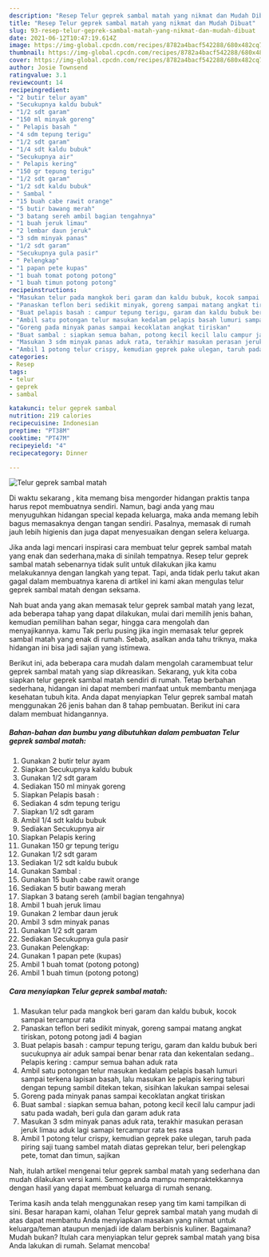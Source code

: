 ```yaml
---
description: "Resep Telur geprek sambal matah yang nikmat dan Mudah Dibuat"
title: "Resep Telur geprek sambal matah yang nikmat dan Mudah Dibuat"
slug: 93-resep-telur-geprek-sambal-matah-yang-nikmat-dan-mudah-dibuat
date: 2021-06-12T10:47:19.614Z
image: https://img-global.cpcdn.com/recipes/8782a4bacf542288/680x482cq70/telur-geprek-sambal-matah-foto-resep-utama.jpg
thumbnail: https://img-global.cpcdn.com/recipes/8782a4bacf542288/680x482cq70/telur-geprek-sambal-matah-foto-resep-utama.jpg
cover: https://img-global.cpcdn.com/recipes/8782a4bacf542288/680x482cq70/telur-geprek-sambal-matah-foto-resep-utama.jpg
author: Josie Townsend
ratingvalue: 3.1
reviewcount: 14
recipeingredient:
- "2 butir telur ayam"
- "Secukupnya kaldu bubuk"
- "1/2 sdt garam"
- "150 ml minyak goreng"
- " Pelapis basah "
- "4 sdm tepung terigu"
- "1/2 sdt garam"
- "1/4 sdt kaldu bubuk"
- "Secukupnya air"
- " Pelapis kering"
- "150 gr tepung terigu"
- "1/2 sdt garam"
- "1/2 sdt kaldu bubuk"
- " Sambal "
- "15 buah cabe rawit orange"
- "5 butir bawang merah"
- "3 batang sereh ambil bagian tengahnya"
- "1 buah jeruk limau"
- "2 lembar daun jeruk"
- "3 sdm minyak panas"
- "1/2 sdt garam"
- "Secukupnya gula pasir"
- " Pelengkap"
- "1 papan pete kupas"
- "1 buah tomat potong potong"
- "1 buah timun potong potong"
recipeinstructions:
- "Masukan telur pada mangkok beri garam dan kaldu bubuk, kocok sampai tercampur rata"
- "Panaskan teflon beri sedikit minyak, goreng sampai matang angkat tiriskan, potong potong jadi 4 bagian"
- "Buat pelapis basah : campur tepung terigu, garam dan kaldu bubuk beri sucukupnya air aduk sampai benar benar rata dan kekentalan sedang.. Pelapis kering : campur semua bahan aduk rata"
- "Ambil satu potongan telur masukan kedalam pelapis basah lumuri sampai terkena lapisan basah, lalu masukan ke pelapis kering taburi dengan tepung sambil ditekan tekan, sisihkan lakukan sampai selesai"
- "Goreng pada minyak panas sampai kecoklatan angkat tiriskan"
- "Buat sambal : siapkan semua bahan, potong kecil kecil lalu campur jadi satu pada wadah, beri gula dan garam aduk rata"
- "Masukan 3 sdm minyak panas aduk rata, terakhir masukan perasan jeruk limau aduk lagi samapi tercampur rata tes rasa"
- "Ambil 1 potong telur crispy, kemudian geprek pake ulegan, taruh pada piring saji tuang sambel matah diatas geprekan telur, beri pelengkap pete, tomat dan timun, sajikan"
categories:
- Resep
tags:
- telur
- geprek
- sambal

katakunci: telur geprek sambal 
nutrition: 219 calories
recipecuisine: Indonesian
preptime: "PT38M"
cooktime: "PT47M"
recipeyield: "4"
recipecategory: Dinner

---
```



![Telur geprek sambal matah](https://img-global.cpcdn.com/recipes/8782a4bacf542288/680x482cq70/telur-geprek-sambal-matah-foto-resep-utama.jpg)

Di waktu  sekarang , kita memang bisa mengorder hidangan praktis tanpa harus repot membuatnya sendiri. Namun, bagi anda yang mau menyuguhkan hidangan special kepada keluarga, maka anda memang lebih bagus memasaknya dengan tangan sendiri. Pasalnya, memasak di rumah jauh lebih higienis dan juga dapat menyesuaikan dengan selera keluarga.

Jika anda lagi mencari inspirasi cara membuat telur geprek sambal matah yang enak dan sederhana,maka di sinilah tempatnya. Resep telur geprek sambal matah  sebenarnya tidak sulit untuk dilakukan jika kamu melakukannya dengan langkah yang tepat. Tapi, anda tidak perlu takut akan gagal dalam membuatnya 
karena di artikel ini kami akan mengulas telur geprek sambal matah dengan seksama.  



Nah buat anda yang akan memasak telur geprek sambal matah yang lezat, ada beberapa tahap yang dapat dilakukan, mulai dari memilih jenis bahan, kemudian pemilihan bahan segar, hingga cara mengolah dan menyajikannya. kamu Tak perlu pusing jika ingin memasak telur geprek sambal matah yang enak di rumah. Sebab, asalkan anda  tahu triknya, maka hidangan ini bisa jadi sajian yang istimewa.

Berikut ini, ada beberapa cara mudah dalam mengolah caramembuat telur geprek sambal matah yang siap dikreasikan. Sekarang, yuk kita coba siapkan telur geprek sambal matah sendiri di rumah. Tetap berbahan sederhana, hidangan ini dapat memberi manfaat untuk membantu menjaga kesehatan tubuh kita. Anda dapat menyiapkan Telur geprek sambal matah menggunakan 26 jenis bahan dan 8 tahap pembuatan. Berikut ini cara dalam membuat hidangannya.

<!--inarticleads1-->

##### Bahan-bahan dan bumbu yang dibutuhkan dalam pembuatan Telur geprek sambal matah:

1. Gunakan 2 butir telur ayam
1. Siapkan Secukupnya kaldu bubuk
1. Gunakan 1/2 sdt garam
1. Sediakan 150 ml minyak goreng
1. Siapkan  Pelapis basah :
1. Sediakan 4 sdm tepung terigu
1. Siapkan 1/2 sdt garam
1. Ambil 1/4 sdt kaldu bubuk
1. Sediakan Secukupnya air
1. Siapkan  Pelapis kering
1. Gunakan 150 gr tepung terigu
1. Gunakan 1/2 sdt garam
1. Sediakan 1/2 sdt kaldu bubuk
1. Gunakan  Sambal :
1. Gunakan 15 buah cabe rawit orange
1. Sediakan 5 butir bawang merah
1. Siapkan 3 batang sereh (ambil bagian tengahnya)
1. Ambil 1 buah jeruk limau
1. Gunakan 2 lembar daun jeruk
1. Ambil 3 sdm minyak panas
1. Gunakan 1/2 sdt garam
1. Sediakan Secukupnya gula pasir
1. Gunakan  Pelengkap:
1. Gunakan 1 papan pete (kupas)
1. Ambil 1 buah tomat (potong potong)
1. Ambil 1 buah timun (potong potong)




<!--inarticleads2-->

##### Cara menyiapkan Telur geprek sambal matah:

1. Masukan telur pada mangkok beri garam dan kaldu bubuk, kocok sampai tercampur rata
1. Panaskan teflon beri sedikit minyak, goreng sampai matang angkat tiriskan, potong potong jadi 4 bagian
1. Buat pelapis basah : campur tepung terigu, garam dan kaldu bubuk beri sucukupnya air aduk sampai benar benar rata dan kekentalan sedang.. Pelapis kering : campur semua bahan aduk rata
1. Ambil satu potongan telur masukan kedalam pelapis basah lumuri sampai terkena lapisan basah, lalu masukan ke pelapis kering taburi dengan tepung sambil ditekan tekan, sisihkan lakukan sampai selesai
1. Goreng pada minyak panas sampai kecoklatan angkat tiriskan
1. Buat sambal : siapkan semua bahan, potong kecil kecil lalu campur jadi satu pada wadah, beri gula dan garam aduk rata
1. Masukan 3 sdm minyak panas aduk rata, terakhir masukan perasan jeruk limau aduk lagi samapi tercampur rata tes rasa
1. Ambil 1 potong telur crispy, kemudian geprek pake ulegan, taruh pada piring saji tuang sambel matah diatas geprekan telur, beri pelengkap pete, tomat dan timun, sajikan




Nah, itulah artikel mengenai  telur geprek sambal matah  yang sederhana dan mudah dilakukan versi kami. Semoga anda mampu mempraktekkannya dengan hasil yang dapat membuat keluarga di rumah senang. 

Terima kasih anda telah menggunakan resep yang tim kami tampilkan di sini. Besar harapan kami, olahan  Telur geprek sambal matah yang mudah di atas dapat membantu Anda menyiapkan masakan yang nikmat untuk keluarga/teman ataupun menjadi ide dalam berbisnis kuliner. Bagaimana? Mudah bukan? Itulah cara menyiapkan telur geprek sambal matah yang bisa Anda lakukan di rumah. Selamat mencoba!

